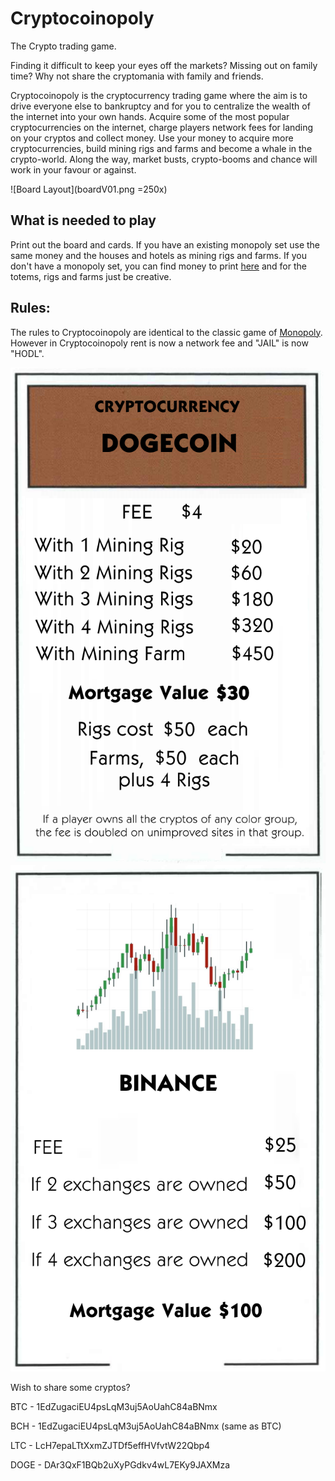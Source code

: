 # Cryptocoinopoly
The Crypto trading game.

Finding it difficult to keep your eyes off the markets? Missing out on family time? Why not share the cryptomania with family and friends.

Cryptocoinopoly is the cryptocurrency trading game where the aim is to drive everyone else to bankruptcy and for you to centralize the wealth of the internet into your own hands. Acquire some of the most popular cryptocurrencies on the internet, charge players network fees for landing on your cryptos and collect money. Use your money to acquire more cryptocurrencies, build mining rigs and farms and become a whale in the crypto-world. Along the way, market busts, crypto-booms and chance will work in your favour or against.

![Board Layout](boardV01.png =250x)

## What is needed to play
Print out the board and cards. If you have an existing monopoly set use the same money and the houses and hotels as mining rigs and farms. If you don't have a monopoly set, you can find money to print [here](http://www.zieak.com/2008/08/19/print-your-own-monopoly-money/) and for the totems, rigs and farms just be creative.

## Rules:
The rules to Cryptocoinopoly are identical to the classic game of [Monopoly](https://www.hasbro.com/common/instruct/monins.pdf). However in Cryptocoinopoly rent is now a network fee and "JAIL" is now "HODL".

![Cryptocurrency](Cryptos/dogecoincard.png)![Exchanges](Exchanges/binancecard.png)


Wish to share some cryptos?

BTC  - 1EdZugaciEU4psLqM3uj5AoUahC84aBNmx

BCH  - 1EdZugaciEU4psLqM3uj5AoUahC84aBNmx (same as BTC)

LTC  - LcH7epaLTtXxmZJTDf5effHVfvtW22Qbp4

DOGE - DAr3QxF1BQb2uXyPGdkv4wL7EKy9JAXMza
